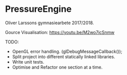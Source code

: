 # PressureEngine

Oliver Larssons gymnasiearbete 2017/2018.

Gource Visualisation: https://youtu.be/M2wo7icSnmw

TODO:
 * OpenGL error handling. (glDebugMessageCallback());
 * Split project into different statically linked libraries.
 * Write unit tests.
 * Optimise and Refactor one section at a time.
